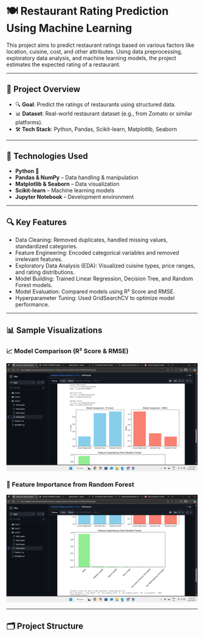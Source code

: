 # 🍽️ Restaurant Rating Prediction Using Machine Learning

This project aims to predict restaurant ratings based on various factors like location, cuisine, cost, and other attributes. Using data preprocessing, exploratory data analysis, and machine learning models, the project estimates the expected rating of a restaurant.

---

## 📌 Project Overview

- 🔍 **Goal**: Predict the ratings of restaurants using structured data.
- 📊 **Dataset**: Real-world restaurant dataset (e.g., from Zomato or similar platforms).
- 🛠️ **Tech Stack**: Python, Pandas, Scikit-learn, Matplotlib, Seaborn

---

## 🧰 Technologies Used

- **Python** 🐍
- **Pandas & NumPy** – Data handling & manipulation
- **Matplotlib & Seaborn** – Data visualization
- **Scikit-learn** – Machine learning models
- **Jupyter Notebook** – Development environment

---

## 🔍 Key Features

- Data Cleaning: Removed duplicates, handled missing values, standardized categories.
- Feature Engineering: Encoded categorical variables and removed irrelevant features.
- Exploratory Data Analysis (EDA): Visualized cuisine types, price ranges, and rating distributions.
- Model Building: Trained Linear Regression, Decision Tree, and Random Forest models.
- Model Evaluation: Compared models using R² Score and RMSE.
- Hyperparameter Tuning: Used GridSearchCV to optimize model performance.

---



## 📊 Sample Visualizations

### 📈 Model Comparison (R² Score & RMSE)
![Model Comparison](https://github.com/alwinhemanth/restaurant-rating-prediction/blob/main/Screenshot%20(177).png?raw=true)

### 🌟 Feature Importance from Random Forest
![Feature Importance](https://github.com/alwinhemanth/restaurant-rating-prediction/blob/main/Screenshot%20(178).png?raw=true)




---

## 🗂️ Project Structure

